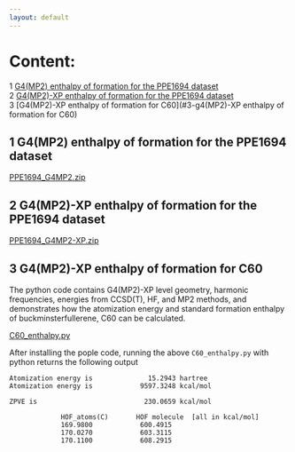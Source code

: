 ```yaml
---
layout: default
---
```

# Content:
1 [G4(MP2) enthalpy of formation for the PPE1694 dataset](#1-g4(MP2)-enthalpy-of-formation-for-the-PPE1694-dataset)    
2 [G4(MP2)-XP enthalpy of formation for the PPE1694 dataset](#2-g4(MP2)-XP-enthalpy-of-formation-for-the-PPE1694-dataset)      
3 [G4(MP2)-XP enthalpy of formation for C60](#3-g4(MP2)-XP enthalpy of formation for C60)  
  
## 1 G4(MP2) enthalpy of formation for the PPE1694 dataset

[PPE1694_G4MP2.zip](https://github.com/moldis-group/pople/blob/main/benchmarks/PPE1694_G4MP2.zip)

## 2 G4(MP2)-XP enthalpy of formation for the PPE1694 dataset

[PPE1694_G4MP2-XP.zip](https://github.com/moldis-group/pople/blob/main/benchmarks/PPE1694_G4MP2-XP.zip)

## 3 G4(MP2)-XP enthalpy of formation for C60
The python code contains G4(MP2)-XP level geometry, harmonic frequencies, energies from CCSD(T), HF, and MP2 methods, and demonstrates how the atomization energy and standard formation enthalpy of buckminsterfullerene, C60 can be calculated.

[C60_enthalpy.py](https://github.com/moldis-group/pople/blob/main/benchmarks/C60_enthalpy.py)

After installing the pople code, running the above `C60_enthalpy.py` with python returns the following output

```
Atomization energy is              15.2943 hartree    
Atomization energy is            9597.3248 kcal/mol    

ZPVE is                           230.0659 kcal/mol    

             HOF_atoms(C)       HOF molecule  [all in kcal/mol]
             169.9800            600.4915
             170.0270            603.3115
             170.1100            608.2915
```

